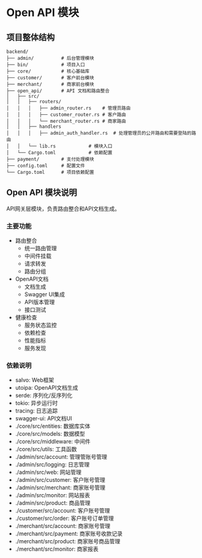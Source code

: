 # Open API 模块

## 项目整体结构
```
backend/
├── admin/          # 后台管理模块
├── bin/            # 项目入口
├── core/           # 核心基础库
├── customer/       # 客户前台模块
├── merchant/       # 商家前台模块
├── open_api/       # API 文档和路由整合
│   ├── src/
│   │   ├── routers/
│   │   │   ├── admin_router.rs    # 管理员路由
│   │   │   ├── customer_router.rs # 客户路由
│   │   │   └── merchant_router.rs # 商家路由
│   │   ├── handlers
│   │   │   ├── admin_auth_handler.rs  # 处理管理员的公开路由和需要登陆的路由
│   │   └── lib.rs            # 模块入口
│   └── Cargo.toml            # 依赖配置
├── payment/        # 支付处理模块
├── config.toml     # 配置文件
└── Cargo.toml      # 项目依赖配置
```

## Open API 模块说明
API网关层模块，负责路由整合和API文档生成。

### 主要功能
- 路由整合
  - 统一路由管理
  - 中间件挂载
  - 请求转发
  - 路由分组
- OpenAPI文档
  - 文档生成
  - Swagger UI集成
  - API版本管理
  - 接口测试
- 健康检查
  - 服务状态监控
  - 依赖检查
  - 性能指标
  - 服务发现

### 依赖说明
- salvo: Web框架
- utoipa: OpenAPI文档生成
- serde: 序列化/反序列化
- tokio: 异步运行时
- tracing: 日志追踪
- swagger-ui: API文档UI
- ./core/src/entities: 数据库实体
- ./core/src/models: 数据模型
- ./core/src/middleware: 中间件
- ./core/src/utils: 工具函数
- ./admin/src/account: 管理管账号管理
- ./admin/src/logging: 日志管理
- ./admin/src/web: 网站管理
- ./admin/src/customer: 客户账号管理
- ./admin/src/merchant: 商家账号管理
- ./admin/src/monitor: 网站报表
- ./admin/src/product: 商品管理
- ./customer/src/account: 客户账号管理
- ./customer/src/order: 客户账号订单管理
- ./merchant/src/account: 商家账号管理
- ./merchant/src/payment: 商家账号收款记录
- ./merchant/src/product: 商家账号商品管理
- ./merchant/src/monitor: 商家报表


